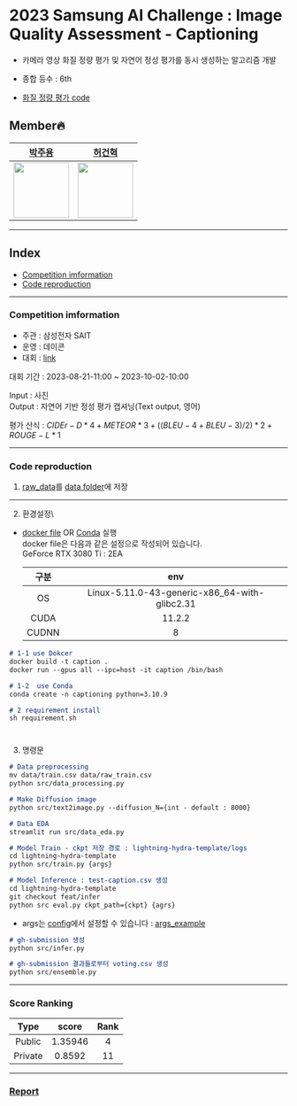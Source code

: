 # 2023 Samsung AI Challenge : Image Quality Assessment - Captioning

- 카메라 영상 화질 정량 평가 및 자연어 정성 평가를 동시 생성하는 알고리즘 개발

- 종합 등수 : 6th
- [화질 정량 평가 code](https://github.com/lliee1/Samsung-Image-Quality-Assessment-Mos)

## Member🔥
| [박주용](https://github.com/lliee1)| [허건혁](https://github.com/GeonHyeock) |
| :-: | :-: |
| <img src="https://avatars.githubusercontent.com/lliee1" width="100"> | <img src="https://avatars.githubusercontent.com/GeonHyeock" width="100"> |
***


## Index
* [Competition imformation](#competition-imformation)
* [Code reproduction](#code-reproduction)
***

### Competition imformation

- 주관 : 삼성전자 SAIT
- 운영 : 데이콘
- 대회 : [link](https://dacon.io/competitions/official/236134/overview/description)

대회 기간 : 2023-08-21-11:00 ~ 2023-10-02-10:00

Input : 사진 \
Output : 자연어 기반 정성 평가 캡셔닝(Text output, 영어)

평가 산식 : $CIDEr-D * 4 + METEOR * 3 + ((BLEU-4 + BLEU-3) / 2) * 2 + ROUGE-L * 1$

---

### Code reproduction

1. [raw_data](https://dacon.io/competitions/official/236134/data)를 [data folder](data)에 저장 

---

2. 환경설정\
- [docker file](Dockerfile) OR [Conda]() 실행 \
docker file은 다음과 같은 설정으로 작성되어 있습니다. \
GeForce RTX 3080 Ti : 2EA

    |구분|env|
    |:---:|:---:|
    |OS|Linux-5.11.0-43-generic-x86_64-with-glibc2.31|
    |CUDA|11.2.2|
    |CUDNN|8|

~~~md
# 1-1 use Dokcer
docker build -t caption .
docker run --gpus all --ipc=host -it caption /bin/bash

# 1-2  use Conda
conda create -n captioning python=3.10.9
~~~

~~~md
# 2 requirement install
sh requirement.sh
~~~

# 
3. 명령문

~~~md
# Data preprocessing
mv data/train.csv data/raw_train.csv
python src/data_processing.py 

# Make Diffusion image
python src/text2image.py --diffusion_N={int - default : 8000}

# Data EDA
streamlit run src/data_eda.py
~~~


~~~md
# Model Train - ckpt 저장 경로 : lightning-hydra-template/logs 
cd lightning-hydra-template
python src/train.py {args}

# Model Inference : test-caption.csv 생성
cd lightning-hydra-template
git checkout feat/infer
python src eval.py ckpt_path={ckpt} {agrs}
~~~
- args는 [config](lightning-hydra-template/configs)에서 설정할 수 있습니다 : [args_example](Reproduct.lua)

~~~md
# gh-submission 생성
python src/infer.py

# gh-submission 결과들로부터 voting.csv 생성
python src/ensemble.py
~~~


---
### Score Ranking
|Type|score|Rank|
| :---: | :---: | :---: |
| Public | 1.35946 | 4 |
| Private | 0.8592 | 11 |
---


### [Report](Report.pdf)